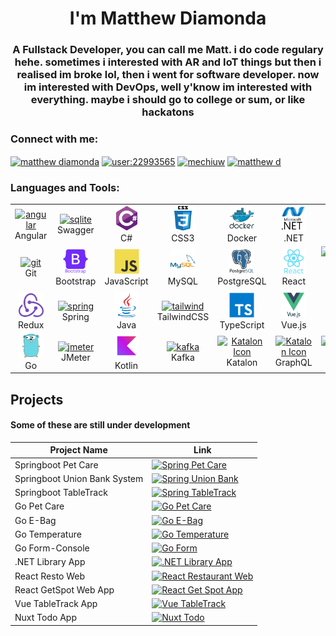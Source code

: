 <h1 align="center">I'm Matthew Diamonda</h1>
<h3 align="center">A Fullstack Developer, you can call me Matt. i do code regulary hehe. sometimes i interested with AR and IoT things but then i realised im broke lol, then i went for software developer. now im interested with DevOps, well y'know im interested with everything. maybe i should go to college or sum, or like hackatons</h3>


<h3 align="left">Connect with me:</h3>
<p align="left">
<a href="https://www.linkedin.com/in/matthew-diamonda-6a63a6271" target="blank"><img align="center" src="https://raw.githubusercontent.com/rahuldkjain/github-profile-readme-generator/master/src/images/icons/Social/linked-in-alt.svg" alt="matthew diamonda" height="30" width="40" /></a>
<a href="https://stackoverflow.com/users/user:22993565" target="blank"><img align="center" src="https://raw.githubusercontent.com/rahuldkjain/github-profile-readme-generator/master/src/images/icons/Social/stack-overflow.svg" alt="user:22993565" height="30" width="40" /></a>
<a href="https://instagram.com/mechiuw" target="blank"><img align="center" src="https://raw.githubusercontent.com/rahuldkjain/github-profile-readme-generator/master/src/images/icons/Social/instagram.svg" alt="mechiuw" height="30" width="40" /></a>
<a href="https://dribbble.com/mechiuw" target="blank"><img align="center" src="https://raw.githubusercontent.com/rahuldkjain/github-profile-readme-generator/master/src/images/icons/Social/dribbble.svg" alt="matthew d" height="30" width="40" /></a>
</p>
<h3 align="left">Languages and Tools:</h3>
<table>
  <tr>
    <td align="center" width="96">
      <a href="https://angular.io" target="_blank" rel="noreferrer">
        <img src="https://angular.io/assets/images/logos/angular/angular.svg" alt="angular" width="40" height="40"/>
      </a>
      <br>Angular
    </td>
    <td align="center" width="96">
      <a href="https://swagger.io" target="_blank" rel="noreferrer">
        <img src="https://seeklogo.com/images/S/swagger-logo-A49F73BAF4-seeklogo.com.png" alt="sqlite" width="40" height="40"/>
      </a>
      <br>Swagger 
    </td>
    <td align="center" width="96">
      <a href="https://www.w3schools.com/cs/" target="_blank" rel="noreferrer">
        <img src="https://raw.githubusercontent.com/devicons/devicon/master/icons/csharp/csharp-original.svg" alt="csharp" width="40" height="40"/>
      </a>
      <br>C#
    </td>
    <td align="center" width="96">
      <a href="https://www.w3schools.com/css/" target="_blank" rel="noreferrer">
        <img src="https://raw.githubusercontent.com/devicons/devicon/master/icons/css3/css3-original-wordmark.svg" alt="css3" width="40" height="40"/>
      </a>
      <br>CSS3
    </td>
    <td align="center" width="96">
      <a href="https://www.docker.com/" target="_blank" rel="noreferrer">
        <img src="https://raw.githubusercontent.com/devicons/devicon/master/icons/docker/docker-original-wordmark.svg" alt="docker" width="40" height="40"/>
      </a>
      <br>Docker
    </td>
    <td align="center" width="96">
      <a href="https://dotnet.microsoft.com/" target="_blank" rel="noreferrer">
        <img src="https://raw.githubusercontent.com/devicons/devicon/master/icons/dot-net/dot-net-original-wordmark.svg" alt="dotnet" width="40" height="40"/>
      </a>
      <br>.NET
    </td>
    <td align="center" width="96">
      <a href="https://www.figma.com/" target="_blank" rel="noreferrer">
        <img src="https://www.vectorlogo.zone/logos/figma/figma-icon.svg" alt="figma" width="40" height="40"/>
      </a>
      <br>Figma
    </td>
  </tr>
  <tr>
    <td align="center" width="96">
      <a href="https://git-scm.com/" target="_blank" rel="noreferrer">
        <img src="https://www.vectorlogo.zone/logos/git-scm/git-scm-icon.svg" alt="git" width="40" height="40"/>
      </a>
      <br>Git
    </td>
    <td align="center" width="96">
      <a href="https://getbootstrap.com" target="_blank" rel="noreferrer">
        <img src="https://raw.githubusercontent.com/devicons/devicon/master/icons/bootstrap/bootstrap-plain-wordmark.svg" alt="bootstrap" width="40" height="40"/>
      </a>
      <br>Bootstrap
    </td>
    <td align="center" width="96">
      <a href="https://developer.mozilla.org/en-US/docs/Web/JavaScript" target="_blank" rel="noreferrer">
        <img src="https://raw.githubusercontent.com/devicons/devicon/master/icons/javascript/javascript-original.svg" alt="javascript" width="40" height="40"/>
      </a>
      <br>JavaScript
    </td>
    <td align="center" width="96">
      <a href="https://www.mysql.com/" target="_blank" rel="noreferrer">
        <img src="https://raw.githubusercontent.com/devicons/devicon/master/icons/mysql/mysql-original-wordmark.svg" alt="mysql" width="40" height="40"/>
      </a>
      <br>MySQL
    </td>
    <td align="center" width="96">
      <a href="https://www.postgresql.org" target="_blank" rel="noreferrer">
        <img src="https://raw.githubusercontent.com/devicons/devicon/master/icons/postgresql/postgresql-original-wordmark.svg" alt="postgresql" width="40" height="40"/>
      </a>
      <br>PostgreSQL
    </td>
    <td align="center" width="96">
      <a href="https://reactjs.org/" target="_blank" rel="noreferrer">
        <img src="https://raw.githubusercontent.com/devicons/devicon/master/icons/react/react-original-wordmark.svg" alt="react" width="40" height="40"/>
      </a>
      <br>React
    </td>
    <td align="center" width="96">
      <a href="https://reactnative.dev/" target="_blank" rel="noreferrer">
        <img src="https://reactnative.dev/img/header_logo.svg" alt="reactnative" width="40" height="40"/>
      </a>
      <br>React Native
    </td>
  </tr>
  <tr>
    <td align="center" width="96">
      <a href="https://redux.js.org" target="_blank" rel="noreferrer">
        <img src="https://raw.githubusercontent.com/devicons/devicon/master/icons/redux/redux-original.svg" alt="redux" width="40" height="40"/>
      </a>
      <br>Redux
    </td>
    <td align="center" width="96">
      <a href="https://spring.io/" target="_blank" rel="noreferrer">
        <img src="https://www.vectorlogo.zone/logos/springio/springio-icon.svg" alt="spring" width="40" height="40"/>
      </a>
      <br>Spring
    </td>
    <td align="center" width="96">
      <a href="https://www.java.com" target="_blank" rel="noreferrer">
        <img src="https://raw.githubusercontent.com/devicons/devicon/master/icons/java/java-original.svg" alt="java" width="40" height="40"/>
      </a>
      <br>Java
    </td>
    <td align="center" width="96">
      <a href="https://tailwindcss.com/" target="_blank" rel="noreferrer">
        <img src="https://www.vectorlogo.zone/logos/tailwindcss/tailwindcss-icon.svg" alt="tailwind" width="40" height="40"/>
      </a>
      <br>TailwindCSS
    </td>
    <td align="center" width="96">
      <a href="https://www.typescriptlang.org/" target="_blank" rel="noreferrer">
        <img src="https://raw.githubusercontent.com/devicons/devicon/master/icons/typescript/typescript-original.svg" alt="typescript" width="40" height="40"/>
      </a>
      <br>TypeScript
    </td>
    <td align="center" width="96">
      <a href="https://vuejs.org/" target="_blank" rel="noreferrer">
        <img src="https://raw.githubusercontent.com/devicons/devicon/master/icons/vuejs/vuejs-original-wordmark.svg" alt="vuejs" width="40" height="40"/>
      </a>
      <br>Vue.js
    </td>
    <td align="center" width="96">
      <a href="https://www.linux.org/" target="_blank" rel="noreferrer">
        <img src="https://raw.githubusercontent.com/devicons/devicon/master/icons/linux/linux-original.svg" alt="linux" width="40" height="40"/>
      </a>
      <br>Linux
    </td>
  </tr>
  <tr>
    <td align="center" width="96">
      <a href="https://golang.org/" target="_blank" rel="noreferrer">
        <img src="https://raw.githubusercontent.com/devicons/devicon/master/icons/go/go-original.svg" alt="go" width="40" height="40"/>
      </a>
      <br>Go
    </td>
    <td align="center" width="96">
      <a href="https://apache.org/" target="_blank" rel="noreferrer">
        <img src="https://jmeter.apache.org/images/apple-touch-icon.png" alt="jmeter" width="40" height="40"/>
      </a>
      <br>JMeter
    </td>
    <td align="center" width="96">
      <a href="https://kotlinlang.org/" target="_blank" rel="noreferrer">
        <img src="https://raw.githubusercontent.com/devicons/devicon/master/icons/kotlin/kotlin-original.svg" alt="kotlin" width="40" height="40"/>
      </a>
      <br>Kotlin
    </td>
    <td align="center" width="96">
      <a href="https://kafka.apache.org/" target="_blank" rel="noreferrer">
        <img src="https://www.vectorlogo.zone/logos/apache_kafka/apache_kafka-icon.svg" alt="kafka" width="40" height="40"/>
      </a>
      <br>Kafka
    </td>
    <td align="center" width="96">
      <a href="https://katalon.org/" target="_blank" rel="noreferrer">
        <img src="https://seeklogo.com/images/K/katalon-icon-logo-31C98AC16C-seeklogo.com.png" alt="Katalon Icon" width="25" height="40"/>
      </a>
      <br>Katalon
    </td>
    <td align="center" width="96">
      <a href="https://graphql.org/" target="_blank" rel="noreferrer">
        <img src="https://seeklogo.com/images/G/graphql-logo-97CBBB6D51-seeklogo.com.png" alt="Katalon Icon" width="35" height="38"/>
      </a>
      <br>GraphQL
    </td>
    <td align="center" width="96">
      <a href="https://docs.github.com/en/rest?apiVersion=2022-11-28" target="_blank" rel="noreferrer">
        <img src="https://img.icons8.com/?size=100&id=lKEap0UdnIQ0&format=png&color=000000" alt="Katalon Icon" width="40" height="40"/>
      </a>
      <br>REST
    </td>
  </tr>
</table>

<h2>Projects</h2>
<h4>Some of these are still under development</h4>

<table>
  <thead>
    <tr>
      <th>Project Name</th>
      <th>Link</th>
    </tr>
  </thead>
  <tbody>
    <tr>
      <td>Springboot Pet Care</td>
      <td><a href="https://github.com/Mechiuw/Springboot.PetCare-Business-Service"><img src="https://img.shields.io/badge/Link-GitHub-green" alt="Spring Pet Care"></a></td>
    </tr>
    <tr>
      <td>Springboot Union Bank System</td>
      <td><a href="https://github.com/Mechiuw/SpringBoot_Union-Bank-ATM-System"><img src="https://img.shields.io/badge/Link-GitHub-green" alt="Spring Union Bank"></a></td>
    </tr>
    <tr>
      <td>Springboot TableTrack</td>
      <td><a href="https://github.com/Mechiuw/SpringBoot_TableTrack-Management-App"><img src="https://img.shields.io/badge/Link-GitHub-green" alt="Spring TableTrack"></a></td>
    </tr>
    <tr>
      <td>Go Pet Care</td>
      <td><a href="https://github.com/Mechiuw/Go.Pet-Care"><img src="https://img.shields.io/badge/Link-GitHub-blue" alt="Go Pet Care"></a></td>
    </tr>
    <tr>
      <td>Go E-Bag</td>
      <td><a href="https://github.com/Mechiuw/Go.E-Bag-System"><img src="https://img.shields.io/badge/Link-GitHub-blue" alt="Go E-Bag"></a></td>
    </tr>
    <tr>
      <td>Go Temperature</td>
      <td><a href="https://github.com/Mechiuw/Go.Temperature-Converter"><img src="https://img.shields.io/badge/Link-GitHub-blue" alt="Go Temperature"></a></td>
    </tr>
    <tr>
      <td>Go Form-Console</td>
      <td><a href="https://github.com/Mechiuw/Go.Form-Console-System"><img src="https://img.shields.io/badge/Link-GitHub-blue" alt="Go Form"></a></td>
    </tr>
    <tr>
      <td>.NET Library App</td>
      <td><a href="https://github.com/Mechiuw/ASP.NET_Core_8-Enigpus-App"><img src="https://img.shields.io/badge/Link-GitHub-purple" alt=".NET Library App"></a></td>
    </tr>
    <tr>
      <td>React Resto Web</td>
      <td><a href="https://github.com/Mechiuw/mini-project-react-restaurant-website"><img src="https://img.shields.io/badge/Link-GitHub-darkblue" alt="React Restaurant Web"></a></td>
    </tr>
    <tr>
      <td>React GetSpot Web App</td>
      <td><a href="https://github.com/Mechiuw/ReactJs_GetSpot-Placement-System-FE"><img src="https://img.shields.io/badge/Link-GitHub-darkblue" alt="React Get Spot App"></a></td>
    </tr>
    <tr>
      <td>Vue TableTrack App</td>
      <td><a href="https://github.com/Mechiuw/Vue.TableTrack-Website-Back_Office"><img src="https://img.shields.io/badge/Link-GitHub-lightgreen" alt="Vue TableTrack"></a></td>
    </tr>
    <tr>
      <td>Nuxt Todo App</td>
      <td><a href="https://github.com/Mechiuw/Nuxt.TodoApp"><img src="https://img.shields.io/badge/Link-GitHub-lightgreen" alt="Nuxt Todo"></a></td>
    </tr>
  </tbody>
</table>




